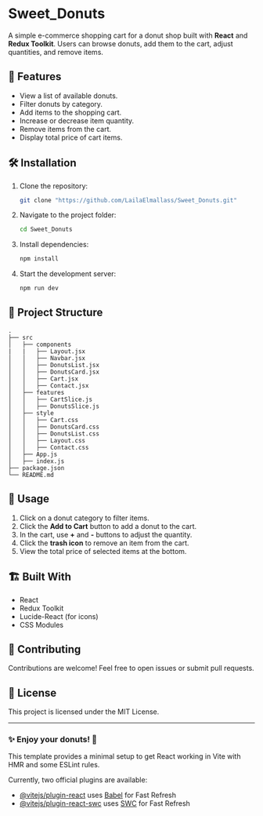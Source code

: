 # Sweet_Donuts

A simple e-commerce shopping cart for a donut shop built with **React** and **Redux Toolkit**. Users can browse donuts, add them to the cart, adjust quantities, and remove items.

## 🚀 Features
- View a list of available donuts.
- Filter donuts by category.
- Add items to the shopping cart.
- Increase or decrease item quantity.
- Remove items from the cart.
- Display total price of cart items.

## 🛠️ Installation

1. Clone the repository:
   ```sh
   git clone "https://github.com/LailaElmallass/Sweet_Donuts.git"
   ```
2. Navigate to the project folder:
   ```sh
   cd Sweet_Donuts
   ```
3. Install dependencies:
   ```sh
   npm install
   ```
4. Start the development server:
   ```sh
   npm run dev
   ```

## 📂 Project Structure
```
.
├── src
│   ├── components
|   |   ├── Layout.jsx
│   │   ├── Navbar.jsx
│   │   ├── DonutsList.jsx
│   │   ├── DonutsCard.jsx
│   │   ├── Cart.jsx
│   │   ├── Contact.jsx
│   ├── features
│   │   ├── CartSlice.js
│   │   ├── DonutsSlice.js
│   ├── style
│   │   ├── Cart.css
│   │   ├── DonutsCard.css
│   │   ├── DonutsList.css
│   │   ├── Layout.css
│   │   ├── Contact.css
│   ├── App.js
│   ├── index.js
├── package.json
└── README.md
```

## 📌 Usage
1. Click on a donut category to filter items.
2. Click the **Add to Cart** button to add a donut to the cart.
3. In the cart, use **+** and **-** buttons to adjust the quantity.
4. Click the **trash icon** to remove an item from the cart.
5. View the total price of selected items at the bottom.

## 🏗️ Built With
- React
- Redux Toolkit
- Lucide-React (for icons)
- CSS Modules

## 🤝 Contributing
Contributions are welcome! Feel free to open issues or submit pull requests.

## 📜 License
This project is licensed under the MIT License.

---
### ✨ Enjoy your donuts! 🍩



This template provides a minimal setup to get React working in Vite with HMR and some ESLint rules.

Currently, two official plugins are available:

- [@vitejs/plugin-react](https://github.com/vitejs/vite-plugin-react/blob/main/packages/plugin-react/README.md) uses [Babel](https://babeljs.io/) for Fast Refresh
- [@vitejs/plugin-react-swc](https://github.com/vitejs/vite-plugin-react-swc) uses [SWC](https://swc.rs/) for Fast Refresh
